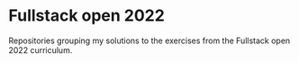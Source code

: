 # Fullstack open 2022

Repositories grouping my solutions to the exercises from the Fullstack open 2022 curriculum.
